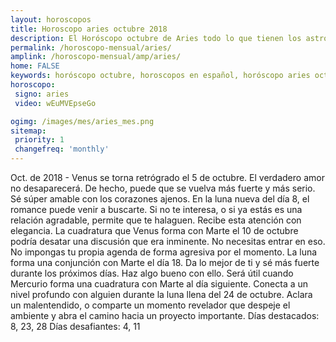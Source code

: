 ```yaml
---
layout: horoscopos
title: Horoscopo aries octubre 2018
description: El Horóscopo octubre de Aries todo lo que tienen los astros preparados para este mes, amor, trabajo, familia. Todo sobre astrologia, tarot, predicciones. Horoscopo gratis en español, predicciones y astrología.
permalink: /horoscopo-mensual/aries/
amplink: /horoscopo-mensual/amp/aries/
home: FALSE
keywords: horóscopo octubre, horoscopos en español, horóscopo aries octubre , horóscopo esperanza gracia, horoscop, horóscopos gratis, horoscopo aries, Tarot, Astrologia, Zodíaco, aries, horoscopo gratis, horoscopo del mes 
horoscopo:
 signo: aries
 video: wEuMVEpseGo

ogimg: /images/mes/aries_mes.png
sitemap:
 priority: 1
 changefreq: 'monthly'
---
```



Oct. de 2018 - Venus se torna retrógrado el 5 de octubre. El verdadero amor no desaparecerá. De hecho, puede que se vuelva más fuerte y más serio. Sé súper amable con los corazones ajenos. 
En la luna nueva del día 8, el romance puede venir a buscarte. Si no te interesa, o si ya estás es una relación agradable, permite que te halaguen. Recibe esta atención con elegancia. 
La cuadratura que Venus forma con Marte el 10 de octubre podría desatar una discusión que era inminente. No necesitas entrar en eso. No impongas tu propia agenda de forma agresiva por el momento. 
La luna forma una conjunción con Marte el día 18. Da lo mejor de ti y sé más fuerte durante los próximos días. Haz algo bueno con ello. Será útil cuando Mercurio forma una cuadratura con Marte al día siguiente. 
Conecta a un nivel profundo con alguien durante la luna llena del 24 de octubre. Aclara un malentendido, o comparte un momento revelador que despeje el ambiente y abra el camino hacia un proyecto importante. 
Días destacados: 8, 23, 28
Días desafiantes: 4, 11